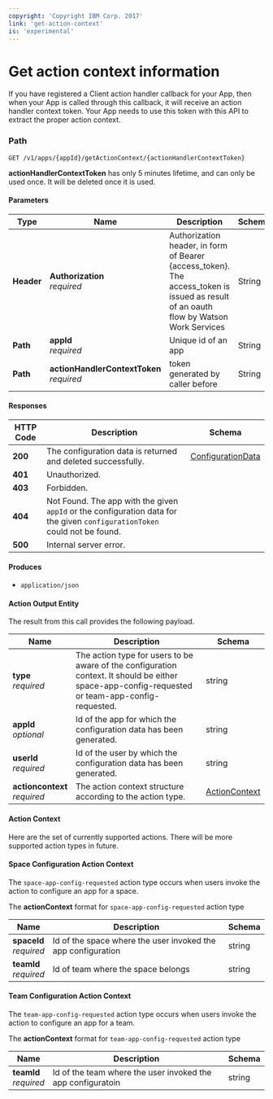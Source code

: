 ```yaml
---
copyright: 'Copyright IBM Corp. 2017'
link: 'get-action-context'
is: 'experimental'
---
```



# Get action context information 

If you have registered a Client action handler callback for your App, then when your App is called through this callback, 
it will receive an action handler context token. Your App needs to use this token with this API to extract the proper 
action context.

### Path
```
GET /v1/apps/{appId}/getActionContext/{actionHandlerContextToken}
```
**actionHandlerContextToken** has only 5 minutes lifetime, and can only be used once. It will be deleted once it is used. 

#### Parameters

|Type|Name|Description|Schema|
|---|---|---|---|
|**Header**|**Authorization** <br>_required_ |Authorization header, in form of Bearer {access_token}. The access_token is issued as result of an oauth flow by Watson Work Services|String|
|**Path**|**appId** <br>_required_ |Unique id of an app|String|
|**Path**|**actionHandlerContextToken** <br>_required_|token generated by caller before|String|

#### Responses

|HTTP Code|Description|Schema|
|---|---|---|
|**200**|The configuration data is returned and deleted successfully.|[ConfigurationData](##action-output-entity)|
|**401**|Unauthorized.||
|**403**|Forbidden.||
|**404**|Not Found. The app with the given `appId` or the configuration data for the given `configurationToken` could not be found.||
|**500**|Internal server error.||

#### Produces

* `application/json`

#### Action Output Entity

The result from this call provides the following payload.

|Name|Description|Schema|
|---|---|---|
|**type**  <br>*required*|The action type for users to be aware of the configuration context. It should be either space-app-config-requested or team-app-config-requested.|string|
|**appId**  <br>*optional*|Id of the app for which the configuration data has been generated.|string|
|**userId**  <br>*required*|Id of the user by which the configuration data has been generated.|string|
|**actioncontext**  <br>*required*|The action context structure according to the action type.|[ActionContext](#actioncontext)|


<a name="actioncontext"></a>

#### Action Context

Here are the set of currently supported actions. There will be more supported action types in future.

#### Space Configuration Action Context

The `space-app-config-requested` action type occurs when users invoke the action to configure an app for a space. 

The **actionContext** format for `space-app-config-requested` action type

|Name|Description|Schema|
|---|---|---|
|**spaceId** <br>*required*|Id of the space where the user invoked the app configuration |string|
|**teamId** <br>*required*|Id of team where the space belongs|string|

#### Team Configuration Action Context


The `team-app-config-requested` action type occurs when users invoke the action to configure an app for a team. 

The **actionContext** format for `team-app-config-requested` action type

|Name|Description|Schema|
|---|---|---|
|**teamId** <br>*required*|Id of the team where the user invoked the app configuratoin |string|




